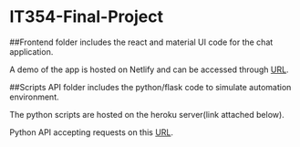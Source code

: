 # IT354-Final-Project

##Frontend folder includes the react and material UI code for the chat application.

A demo of the app is hosted on Netlify and can be accessed through [URL](https://xenodochial-jennings-6dcba5.netlify.app/).

##Scripts API folder includes the python/flask code to simulate automation environment.

The python scripts are hosted on the heroku server(link attached below).

Python API accepting requests on this [URL](https://chatapp-354-project.herokuapp.com/).
